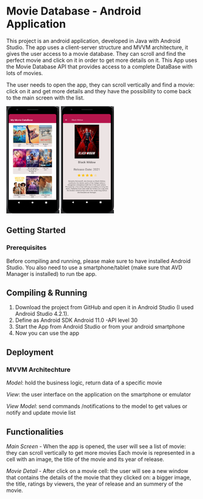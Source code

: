 # Movie Database - Android Application

This project is an android application, developed in Java with Android Studio. The app uses a client-server structure and MVVM architecture, it gives the user access to a movie database. They can scroll and find the perfect movie and click on it in order to get more details on it.
This App uses the Movie Database API that provides access to a complete DataBase with lots of movies.

The user needs to open the app, they can scroll vertically and find a movie: click on it and get more details and they have the possibility to come back to the main screen with the list.


<img src="https://github.com/evaHallermeier/MovieDB_AndroidApp/blob/master/images/mainscreen.PNG" width="140" height="283"/>
<img src="https://github.com/evaHallermeier/MovieDB_AndroidApp/blob/master/images/detail.PNG" width="140" height="283"/>


## Getting Started

### Prerequisites

Before compiling and running, please make sure to have installed Android Studio.
You also need to use a smartphone/tablet (make sure that AVD Manager is installed) to run tbe app.

## Compiling & Running

1. Download the project from GitHub and open it in Android Studio (I used Android Studio 4.2.1).
2. Define as Android SDK Android 11.0 -API level 30
3. Start the App from Android Studio or from your android smartphone
6. Now you can use the app

## Deployment

### MVVM Architechture

*Model*: hold the business logic, return data of a specific movie

*View*: the user interface on the application on the smartphone or emulator

*View Model*: send commands /notifications to the model to get values or notify and update movie list

## Functionalities
*Main Screen* -
When the app is opened, the user will see a list of movie: they can scroll vertically to get more movies
Each movie is represented in a cell with an image, the title of the movie and its year of release.


*Movie Detail* -
After click on a movie cell: the user will see a new window that contains the details of the movie that they clicked on: a bigger image, the title, ratings by viewers, the year of release and an summery of the movie.
